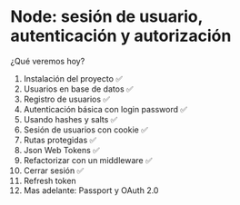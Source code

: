 # Node: sesión de usuario, autenticación y autorización

¿Qué veremos hoy?

1. Instalación del proyecto ✅
2. Usuarios en base de datos  ✅
3. Registro de usuarios ✅
4. Autenticación básica con login password ✅
5. Usando hashes y salts ✅
6. Sesión de usuarios con cookie ✅
7. Rutas protegidas ✅
8. Json Web Tokens ✅
9. Refactorizar con un middleware ✅
10. Cerrar sesión ✅
11. Refresh token
12. Mas adelante: Passport y OAuth 2.0

